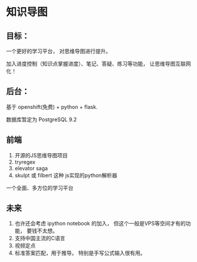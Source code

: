 # 知识导图

## 目标：

一个更好的学习平台， 对思维导图进行提升。

加入进度控制（知识点掌握进度）、笔记、答疑、练习等功能， 让思维导图互联网化！

## 后台：

基于 openshift(免费) + python + flask.

数据库暂定为 PostgreSQL 9.2

## 前端

1. 开源的JS思维导图项目
2. tryregex
3. elevator saga
4. skulpt 或 filbert 这种 js实现的python解析器

一个全面、多方位的学习平台

## 未来

1. 也许还会考虑 ipython notebook 的加入， 但这个一般是VPS等空间才有的功能， 要钱不太想。
2. 支持中国主流的C语言
3. 视频定点
4. 标准答案匹配，用于推导。 特别是手写公式输入很有用。

